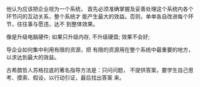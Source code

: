 他认为应该把企业视为一个系统，
首先必须准确掌握及妥善处理这个系统内各个环节问的互动关系，整个系统才
能产生最大的效益。否则，单单各自改进每个环节，往往事与愿违，达不
到整体效果。 


像是升级电脑硬件; 
如果只升级内存, 不升级硬盘; 效果不会好;


导企业如何集中利用有限的资源，把
有限的资源用在整个系统中最重要的地方，以求达到最大的效益。 


古希腊哲人苏格拉底的著名指导方法是：只问问题，
不提供答案，要学生自己思考、摸索、假设，以行动引证，最后找出答案
来。 




